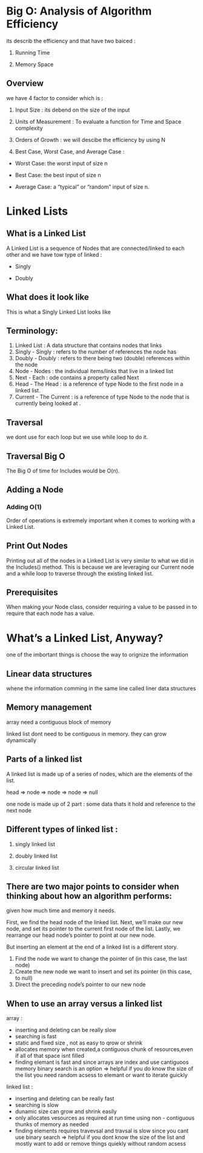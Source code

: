# Big O: Analysis of Algorithm Efficiency

its describ the efficiency and that have two baiced : 

1. Running Time

2. Memory Space

## Overview

we have 4 factor to consider which is : 

1. Input Size : its debend on the size of the input

2. Units of Measurement : To evaluate a function for Time and Space complexity 

3. Orders of Growth : we will descibe the efficiency by using N 

4. Best Case, Worst Case, and Average Case : 

* Worst Case:  the worst input of size n

* Best Case:  the best input of size n

* Average Case:  a “typical” or “random” input of size n.


# Linked Lists

## What is a Linked List

A Linked List is a sequence of Nodes that are connected/linked to each other and we have tow type of linked : 

* Singly

* Doubly

## What does it look like

This is what a Singly Linked List looks like

## Terminology:

1. Linked List : A data structure that contains nodes that links
2. Singly - Singly : refers to the number of references the node has
3. Doubly - Doubly : refers to there being two (double) references within the node
4. Node - Nodes : the individual items/links that live in a linked list
5. Next - Each : ode contains a property called Next
6. Head - The Head : is a reference of type Node to the first node in a linked list.
7. Current - The Current : is a reference of type Node to the node that is currently being looked at . 

## Traversal

we dont use for each loop but we use while loop to do it.

## Traversal Big O

The Big O of time for Includes would be O(n). 

## Adding a Node

### Adding O(1)

Order of operations is extremely important when it comes to working with a Linked List.


## Print Out Nodes

Printing out all of the nodes in a Linked List is very similar to what we did in the Includes() method. This is because we are leveraging our Current node and a while loop to traverse through the existing linked list.

## Prerequisites

When making your Node class, consider requiring a value to be passed in to require that each node has a value.

# What’s a Linked List, Anyway?

one of the imbortant things is choose the way to orignize the information 

## Linear data structures

whene the information comming in the same line called liner data structures

## Memory management

array need a contiguous block of memory

linked list dont need to be contiguous in memory. they can grow dynamically

## Parts of a linked list

 A linked list is made up of a series of nodes, which are the elements of the list.

 head => node => node => node => null 

 one node is made up of 2 part : some data thats it hold and reference to the next node 



 ## Different types of linked list :

1. singly linked list 

2. doubly linked list

3. circular linked list

## There are two major points to consider when thinking about how an algorithm performs:

given how much time and memory it needs.


First, we find the head node of the linked list.
Next, we’ll make our new node, and set its pointer to the current first node of the list.
Lastly, we rearrange our head node’s pointer to point at our new node.

But inserting an element at the end of a linked list is a different story.

1. Find the node we want to change the pointer of (in this case, the last node)
2. Create the new node we want to insert and set its pointer (in this case, to null)
3. Direct the preceding node’s pointer to our new node

## When to use an array versus a linked list


array :
* inserting and deleting can be really slow
* searching is fast
* static and fixed size , not as easy to qrow or shrink
* allocates memory when created,a contiguous chunk of resources,even if all of that space isnt filled 
* finding elemant is fast and since arrays are index and use cantiguoos memory binary search is an option
=> helpful if you do know the size of the list you need random acsess to elemant or want to iterate guickly

linked list :

* inserting and deleting can be really fast
* searching is slow
* dunamic size can grow and shrink easily
* only allocates vesources as required at run time using non - contiguous thunks of memory as needed
* finding elements requires travevsal and travsal is slow since you cant use binary search
=> helpful if you dont know the size of the list and mostly want to add or remove things quiekly without random acsess









